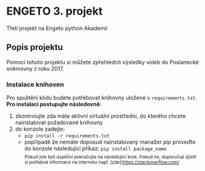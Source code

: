 # ENGETO 3. projekt
Třetí projekt na Engeto python Akademii 

## Popis projektu
Pomocí tohoto projektu si můžete zpřehlednit výsledky voleb do Poslanecké sněmovny z roku 2017.

### Instalace knihoven
Pro spuštění kódu budete potřebovat knihovny uložené v ``` requirements.txt ```. **Pro instalaci postupujte následovně:**

1. zkontrolujte zda máte aktivní virtuální prostřední, do kterého chcete nainstalovat požadované knihovny
2. do konzole zadejte:
    -  ```pip install -r requirements.txt```
    -  popřípadě že nemáte doposud nainstalovaný manažer *pip* proveďte do konzole následující příkaz: ```pip install package_name```    
<sub>Pokud jste byli úspěšní pokračujte na následující krok. Pokud ne, doporučuji zjistit si potřebné informace na internetu např. [zde](https://stackoverflow.com/</sub>
